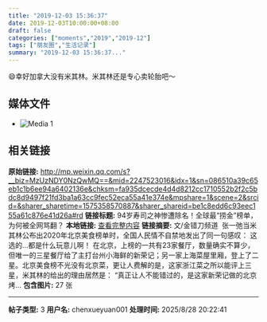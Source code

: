 ```yaml
---
title: "2019-12-03 15:36:37"
date: 2019-12-03T10:00:00+08:00
draft: false
categories: ["moments","2019","2019-12"]
tags: ["朋友圈","生活记录"]
summary: "2019-12-03 15:36:37..."
---
```


😄幸好加拿大没有米其林。米其林还是专心卖轮胎吧～

## 媒体文件

- ![Media 1](/Moments/photos/2019-12-03/201912031536370.jpg)

## 相关链接

**原始链接:** http://mp.weixin.qq.com/s?__biz=MzUzNDY0NzQwMQ==&mid=2247523016&idx=1&sn=086510a39c65eb1c1b6ee94a6402136e&chksm=fa935dcecde4d4d8212cc1710552b2f2c5bdc8d9497f21fd3ba1a63cc9fec52eca55a41e374e&mpshare=1&scene=2&srcid=&sharer_sharetime=1575358570887&sharer_shareid=be1c8edd6c93eec155a61c876e41d26a#rd
**链接标题:** 94岁寿司之神惨遭除名！全球最“捞金”榜单，为何被全网骂翻？
**本地链接:** [查看完整内容](/link_content/2019/12/2019-12-03/link_content/)
**链接摘要:** 文/金错刀频道  张一弛当米其林公布出2020年北京美食榜单时，全国人民情不自禁地发出了同一句感叹： 这选的...都是什么玩意儿啊！ 在北京，上榜的一共有23家餐厅，数量确实不算少，但唯一的三星餐厅给了主打台州小海鲜的新荣记；另一家上海菜屋里厢，登上了二星。北京美食榜不光没有北京菜，更让人费解的是，这家浙江菜之所以能评上三星，米其林的给出的理由居然是： “真正让人不能错过的，是这家新荣记做的北京烤...
**包含图片:** 27 张

---

**帖子类型:** 3
**用户名:** chenxueyuan001
**处理时间:** 2025/8/28 20:22:41